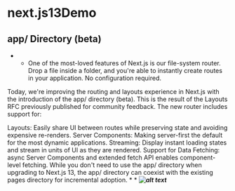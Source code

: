 # next.js13Demo
## app/ Directory (beta)
* * One of the most-loved features of Next.js is our file-system router. Drop a file inside a folder, and you're able to instantly create routes in your application. No configuration required.

Today, we're improving the routing and layouts experience in Next.js with the introduction of the app/ directory (beta). This is the result of the Layouts RFC previously published for community feedback. The new router includes support for:

Layouts: Easily share UI between routes while preserving state and avoiding expensive re-renders.
Server Components: Making server-first the default for the most dynamic applications.
Streaming: Display instant loading states and stream in units of UI as they are rendered.
Support for Data Fetching: async Server Components and extended fetch API enables component-level fetching.
While you don't need to use the app/ directory when upgrading to Next.js 13, the app/ directory can coexist with the existing pages directory for incremental adoption. * *
***![alt text](https://nextjs.org/_next/image?url=%2Fstatic%2Fblog%2Flayouts-rfc%2Fapp-folder.png&w=3840&q=75)***
